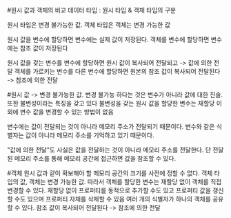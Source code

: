 #원시 값과 객체의 비교
데이터 타입 : 원시 타입 & 객체 타입의 구분

원시 타입은 변경 불가능한 값. 
객체 타입은 객체는 변경 가능한 값

원시 값을 변수에 할당하면 변수에는 실제 값이 저장된다. 객체를 변수에 할당하면 변수에는 참조 값이 저장된다

원시 값을 갖는 변수를 변수에 할당하면 원시 값이 복사되어 전달되고 -> 값에 의한 전달
객체를 가르키는 변수를 다른 변수에 할당하면 원본의 참조 값이 복사되어 전달된다 -> 참조에 의한 전달

#원시 값
-> 변경 불가능한 값. 변경 불가능 하다는 것은 변수가 아니라 값에 대한 진술.
또한 불변성이라는 특징을 갖고 있다
불변성을 갖는 원시 값을 할당한 변수는 재할당 이외에 변수 값을 변경할 수 있는 방법이 없음

변수에는 값이 전달되는 것이 아니라 메모리 주소가 전달되기 때문이다. 변수와 같은 식별자는 값이 아니라 메모리 주소를 기억하고 있기 때문이다.

"값에 의한 전달"도 사실은 값을 전달하는 것이 아니라 메모리 주소를 전달한다. 단 전달된 메모리 주소를 통해 메모리 공간에 접근하면 값을 참조할 수 있다.

#객체
원시 값과 같이 확보해야 할 메모리 공간의 크기를 사전에 정할 수 없다.
객체 타입의 값, 객체는 변경 가능한 값. 따라서 객체를 할당한 변수는 재할당 없이 객체를 직접 변경할 수 있다. 재할당 없이 프로퍼티를 동적으로 추가할 수도 있고 프로퍼티 값을 갱신할 수도 있으며 프로퍼티 자체를 삭제할 수 있음
여러 개의 식별자가 하나의 객체를 공유할 수 있다.
참조 값이 복사되어 전달된다 -> 참조에 의한 전달 
